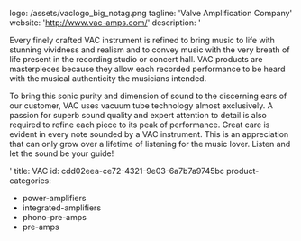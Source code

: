 logo: /assets/vaclogo_big_notag.png
tagline: 'Valve Amplification Company'
website: 'http://www.vac-amps.com/'
description: '<p>Every finely crafted VAC instrument is refined to bring music to life with stunning vividness and realism and to convey music with the very breath of life present in the recording studio or concert hall. VAC products are masterpieces because they allow each recorded performance to be heard with the musical authenticity the musicians intended.</p><p>To bring this sonic purity and dimension of sound to the discerning ears of our customer, VAC uses vacuum tube technology almost exclusively. A passion for superb sound quality and expert attention to detail is also required to refine each piece to its peak of performance. Great care is evident in every note sounded by a VAC instrument. This is an appreciation that can only grow over a lifetime of listening for the music lover. Listen and let the sound be your guide!</p>'
title: VAC
id: cdd02eea-ce72-4321-9e03-6a7b7a9745bc
product-categories:
  - power-amplifiers
  - integrated-amplifiers
  - phono-pre-amps
  - pre-amps
